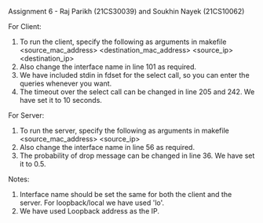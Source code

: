 Assignment 6 - Raj Parikh (21CS30039) and Soukhin Nayek (21CS10062)

For Client:
1. To run the client, specify the following as arguments in makefile
<source_mac_address> <destination_mac_address> <source_ip> <destination_ip>
2. Also change the interface name in line 101 as required.
3. We have included stdin in fdset for the select call, so you can enter the queries whenever you want.
4. The timeout over the select call can be changed in line 205 and 242. We have set it to 10 seconds.

For Server:
1. To run the server, specify the following as arguments in makefile
<source_mac_address> <source_ip>
2. Also change the interface name in line 56 as required.
3. The probability of drop message can be changed in line 36. We have set it to 0.5.

Notes: 
1. Interface name should be set the same for both the client and the server. For loopback/local we have used 'lo'.
2. We have used Loopback address as the IP.